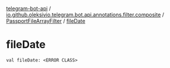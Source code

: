 [telegram-bot-api](../../index.md) / [io.github.oleksivio.telegram.bot.api.annotations.filter.composite](../index.md) / [PassportFileArrayFilter](index.md) / [fileDate](./file-date.md)

# fileDate

`val fileDate: <ERROR CLASS>`